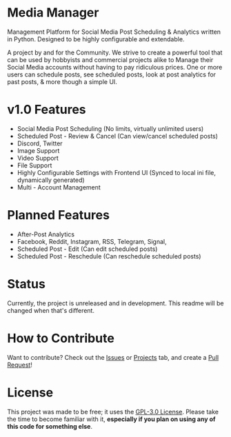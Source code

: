 # Media Manager
Management Platform for Social Media Post Scheduling & Analytics written in Python. Designed to be highly configurable and extendable.

A project by and for the Community. We strive to create a powerful tool that can be used by hobbyists and commercial projects alike to Manage their Social Media accounts without having to pay ridiculous prices. One or more users can schedule posts, see scheduled posts, look at post analytics for past posts, & more though a simple UI. 

# v1.0 Features

* Social Media Post Scheduling (No limits, virtually unlimited users) 
* Scheduled Post - Review & Cancel (Can view/cancel scheduled posts)
* Discord, Twitter
* Image Support
* Video Support
* File Support
* Highly Configurable Settings with Frontend UI (Synced to local ini file, dynamically generated)
* Multi - Account Management


# Planned Features
* After-Post Analytics
* Facebook, Reddit, Instagram, RSS, Telegram, Signal, 
* Scheduled Post - Edit (Can edit scheduled posts)
* Scheduled Post - Reschedule (Can reschedule scheduled posts)


# Status
Currently, the project is unreleased and in development. This readme will be changed when that's different. 

# How to Contribute
Want to contribute? Check out the [Issues](https://github.com/Visualistic-Studios/MediaManager/issues) or [Projects](https://github.com/Visualistic-Studios/MediaManager/projects) tab, and create a [Pull Request](https://github.com/Visualistic-Studios/MediaManager/pulls)! 

# License 

This project was made to be free; it uses the [GPL-3.0 License](https://github.com/Visualistic-Studios/MediaManager/blob/main/LICENSE). Please take the time to become familiar with it, **especially if you plan on using any of this code for something else**. 



